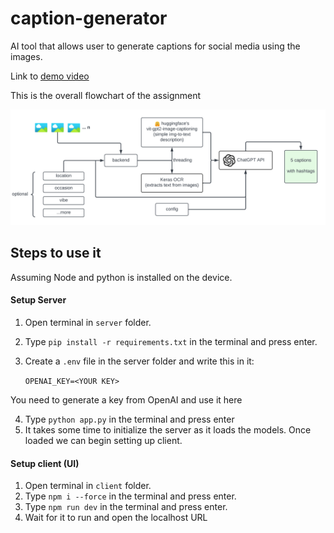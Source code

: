 # caption-generator
AI tool that allows user to generate captions for social media using the images. 

Link to [demo video](https://youtu.be/2Gth4SzvYLE)

This is the overall flowchart of the assignment

![flowchart](https://github.com/Pratyush-exe/caption-generator/blob/main/flowchart.png?raw=true)

## Steps to use it
Assuming Node and python is installed on the device.

#### Setup Server
1. Open terminal in ```server``` folder.
2. Type ```pip install -r requirements.txt``` in the terminal and press enter.
3. Create a ```.env``` file in the server folder and write this in it:

    ```OPENAI_KEY=<YOUR KEY>```

You need to generate a key from OpenAI and use it here

4. Type ```python app.py``` in the terminal and press enter
5. It takes some time to initialize the server as it loads the models. Once loaded we can begin setting up client.

#### Setup client (UI)
1. Open terminal in ```client``` folder.
2. Type ```npm i --force``` in the terminal and press enter.
3. Type ```npm run dev``` in the terminal and press enter.
4. Wait for it to run and open the localhost URL
